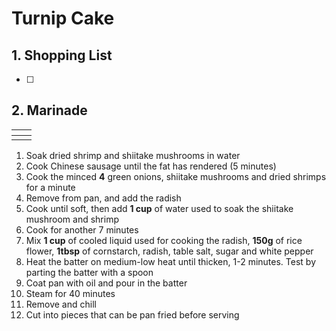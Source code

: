 # Turnip Cake

## 1. Shopping List
- [ ] 

## 2. Marinade
|<!-- -->|<!-- -->|
|---|---|
| | |

1. Soak dried shrimp and shiitake mushrooms in water
2. Cook Chinese sausage until the fat has rendered (5 minutes)
3. Cook the minced **4** green onions, shiitake mushrooms and dried shrimps for a minute
4. Remove from pan, and add the radish
5. Cook until soft, then add **1 cup** of water used to soak the shiitake mushroom and shrimp
6. Cook for another 7 minutes
6. Mix **1 cup** of cooled liquid used for cooking the radish, **150g** of rice flower, **1tbsp** of cornstarch, radish, table salt, sugar and white pepper
7. Heat the batter on medium-low heat until thicken, 1-2 minutes. Test by parting the batter with a spoon
8. Coat pan with oil and pour in the batter
8. Steam for 40 minutes
9. Remove and chill
10. Cut into pieces that can be pan fried before serving